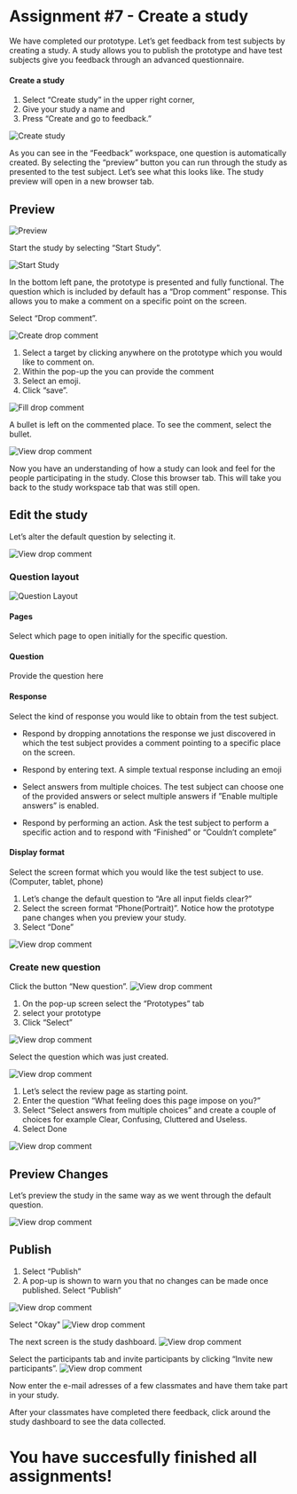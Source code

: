 # Assignment #7 - Create a study

We have completed our prototype. Let’s get feedback from test subjects by creating a study. A study allows you to publish the prototype and have test subjects give you feedback through an advanced questionnaire.

#### Create a study
1. Select “Create study” in the upper right corner,
2. Give your study a name and
3. Press “Create and go to feedback.”

![Create study](https://github.com/Innov8ion-developer/SAP_Build_Assignments/blob/master/img/Study%201a.png)

As you can see in the “Feedback” workspace, one question is automatically created. By selecting the “preview” button you can run through the study as presented to the test subject. Let’s see what this looks like. The study preview will open in a new browser tab.

## Preview
![Preview](https://github.com/Innov8ion-developer/SAP_Build_Assignments/blob/master/img/Study%202a.png)

Start the study by selecting “Start Study”.

![Start Study](https://github.com/Innov8ion-developer/SAP_Build_Assignments/blob/master/img/Study%203a.png)

In the bottom left pane, the prototype is presented and fully functional. The question which is included by default has a “Drop comment” response. This allows you to make a comment on a specific point on the screen. 

Select “Drop comment”.

![Create drop comment](https://github.com/Innov8ion-developer/SAP_Build_Assignments/blob/master/img/Study%204a.png)

1. Select a target by clicking anywhere on the prototype which you would like to comment on.
2. Within the pop-up the you can provide the comment
3. Select an emoji.
4. Click “save”.

![Fill drop comment](https://github.com/Innov8ion-developer/SAP_Build_Assignments/blob/master/img/Study%205a.png)

A bullet is left on the commented place. To see the comment, select the bullet.

![View drop comment](https://github.com/Innov8ion-developer/SAP_Build_Assignments/blob/master/img/Study%206a.png)

Now you have an understanding of how a study can look and feel for the people participating in the study. Close this browser tab. This will take you back to the study workspace tab that was still open.

## Edit the study

Let’s alter the default question by selecting it.

![View drop comment](https://github.com/Innov8ion-developer/SAP_Build_Assignments/blob/master/img/Study%207a.png)

### Question layout

![Question Layout](https://github.com/Innov8ion-developer/SAP_Build_Assignments/blob/master/img/Study%208a.png)

#### Pages

Select which page to open initially for the specific question.

#### Question

Provide the question here

#### Response

Select the kind of response you would like to obtain from the test subject.

- Respond by dropping annotations the response we just discovered in which the test subject provides a comment pointing to a specific place on the screen.

- Respond by entering text. A simple textual response including an emoji

- Select answers from multiple choices. The test subject can choose one of the provided answers or select multiple answers if ”Enable multiple answers” is enabled.

- Respond by performing an action. Ask the test subject to perform a specific action and to respond with “Finished” or “Couldn’t complete”

#### Display format

Select the screen format which you would like the test subject to use. (Computer, tablet, phone)

1. Let’s change the default question to “Are all input fields clear?”
2. Select the screen format “Phone(Portrait)”. Notice how the prototype pane changes when you preview your study.
3. Select “Done”

![View drop comment](https://github.com/Innov8ion-developer/SAP_Build_Assignments/blob/master/img/Study%209a.png)

### Create new question
Click the button “New question”.
![View drop comment](https://github.com/Innov8ion-developer/SAP_Build_Assignments/blob/master/img/Study%2010a.png)

1. On the pop-up screen select the “Prototypes” tab
2. select your prototype
3. Click “Select”

![View drop comment](https://github.com/Innov8ion-developer/SAP_Build_Assignments/blob/master/img/Study%2010.1a.png)

Select the question which was just created.

![View drop comment](https://github.com/Innov8ion-developer/SAP_Build_Assignments/blob/master/img/Study%2011a.png)

1. Let’s select the review page as starting point.
2. Enter the question “What feeling does this page impose on you?”
3. Select “Select answers from multiple choices” and create a couple of choices for example Clear, Confusing, Cluttered and Useless.
4. Select Done

![View drop comment](https://github.com/Innov8ion-developer/SAP_Build_Assignments/blob/master/img/Study%2012a.png)

## Preview Changes

Let’s preview the study in the same way as we went through the default question.

![View drop comment](https://github.com/Innov8ion-developer/SAP_Build_Assignments/blob/master/img/Study%2013a.png)

## Publish

1. Select “Publish”
2. A pop-up is shown to warn you that no changes can be made once published. Select “Publish”

![View drop comment](https://github.com/Innov8ion-developer/SAP_Build_Assignments/blob/master/img/Study%2014a.png)

Select "Okay"
![View drop comment](https://github.com/Innov8ion-developer/SAP_Build_Assignments/blob/master/img/Study%2014.1.png)

The next screen is the study dashboard.
![View drop comment](https://github.com/Innov8ion-developer/SAP_Build_Assignments/blob/master/img/Study%2014a.png)

Select the participants tab and invite participants by clicking “Invite new participants”.
![View drop comment](https://github.com/Innov8ion-developer/SAP_Build_Assignments/blob/master/img/Study%2016a.png)

Now enter the e-mail adresses of a few classmates and have them take part in your study.

After your classmates have completed there feedback, click around the study dashboard to see the data collected.

# You have succesfully finished all assignments!
